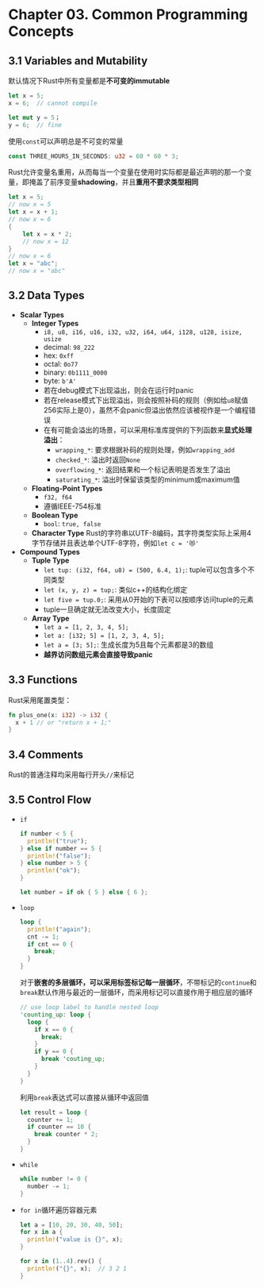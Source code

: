 # Chapter 03. Common Programming Concepts

## 3.1 Variables and Mutability

默认情况下Rust中所有变量都是**不可变的immutable**

```rust
let x = 5;
x = 6;  // cannot compile

let mut y = 5；
y = 6;  // fine
```

使用`const`可以声明总是不可变的常量

```rust
const THREE_HOURS_IN_SECONDS: u32 = 60 * 60 * 3;
```

Rust允许变量名重用，从而每当一个变量在使用时实际都是最近声明的那一个变量，即掩盖了前序变量**shadowing**，并且**重用不要求类型相同**

```rust
let x = 5;
// now x = 5
let x = x + 1;
// now x = 6
{
    let x = x * 2;
    // now x = 12
}
// now x = 6
let x = "abc";
// now x = "abc"
```

## 3.2 Data Types

- **Scalar Types**
  - **Integer Types**
    - `i8, u8, i16, u16, i32, u32, i64, u64, i128, u128, isize, usize`
    - decimal: `98_222`
    - hex: `0xff`
    - octal: `0o77`
    - binary: `0b1111_0000`
    - byte: `b'A'`
    - 若在debug模式下出现溢出，则会在运行时panic
    - 若在release模式下出现溢出，则会按照补码的规则（例如给`u8`赋值256实际上是0），虽然不会panic但溢出依然应该被视作是一个编程错误
    - 在有可能会溢出的场景，可以采用标准库提供的下列函数来**显式处理溢出**：
      - `wrapping_*`: 要求根据补码的规则处理，例如`wrapping_add`
      - `checked_*`: 溢出时返回`None`
      - `overflowing_*`: 返回结果和一个标记表明是否发生了溢出
      - `saturating_*`: 溢出时保留该类型的minimum或maximum值
  - **Floating-Point Types**
    - `f32, f64`
    - 遵循IEEE-754标准
  - **Boolean Type**
    - `bool`: `true, false`
  - **Character Type**
    Rust的字符串以UTF-8编码，其字符类型实际上采用4字节存储并且表达单个UTF-8字符，例如`let c = '😻'`
- **Compound Types**
  - **Tuple Type**
    - `let tup: (i32, f64, u8) = (500, 6.4, 1);`: tuple可以包含多个不同类型
    - `let (x, y, z) = tup;`: 类似c++的结构化绑定
    - `let five = tup.0;`: 采用从0开始的下表可以按顺序访问tuple的元素
    - tuple一旦确定就无法改变大小，长度固定
  - **Array Type**
    - `let a = [1, 2, 3, 4, 5];`
    - `let a: [i32; 5] = [1, 2, 3, 4, 5];`
    - `let a = [3; 5];`: 生成长度为5且每个元素都是3的数组
    - **越界访问数组元素会直接导致panic**

## 3.3 Functions

Rust采用尾置类型：

```rust
fn plus_one(x: i32) -> i32 {
  x + 1 // or "return x + 1;"
}
```

## 3.4 Comments

Rust的普通注释均采用每行开头`//`来标记

## 3.5 Control Flow

- `if`

  ```rust
  if number < 5 {
    println!("true");
  } else if number == 5 {
    println!("false");
  } else number > 5 {
    println!("ok");
  }

  let number = if ok { 5 } else { 6 };
  ```

- `loop`
  
  ```rust
  loop {
    println!("again");
    cnt -= 1;
    if cnt == 0 {
      break;
    }
  }
  ```
  
  对于**嵌套的多层循环，可以采用标签标记每一层循环**，不带标记的`continue`和`break`默认作用与最近的一层循环，而采用标记可以直接作用于相应层的循环
  
  ```rust
  // use loop label to handle nested loop
  'counting_up: loop {
    loop {
      if x == 0 {
        break;
      }
      if y == 0 {
        break 'couting_up;
      }
    }
  }
  ```

  利用`break`表达式可以直接从循环中返回值

  ```rust
  let result = loop {
    counter += 1;
    if counter == 10 {
      break counter * 2;
    }
  }
  ```

- `while`

  ```rust
  while number != 0 {
    number -= 1;
  }
  ```

- `for in`循环遍历容器元素

  ```rust
  let a = [10, 20, 30, 40, 50];
  for x in a {
    println!("value is {}", x);
  }

  for x in (1..4).rev() {
    println!("{}", x);  // 3 2 1
  }
  ```
